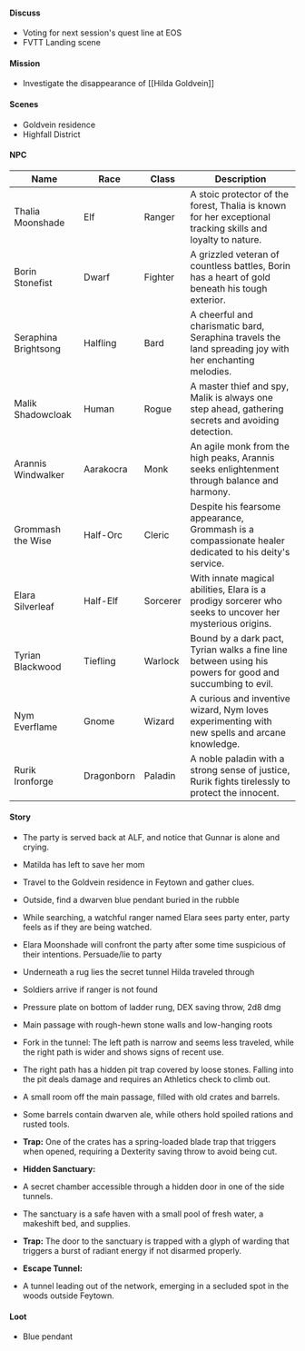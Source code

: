 #### Discuss
- Voting for next session's quest line at EOS
- FVTT Landing scene
#### Mission
- Investigate the disappearance of [[Hilda Goldvein]]
#### Scenes
- Goldvein residence
- Highfall District
#### NPC

| Name                 | Race       | Class    | Description                                                                                                 |
| -------------------- | ---------- | -------- | ----------------------------------------------------------------------------------------------------------- |
| Thalia Moonshade     | Elf        | Ranger   | A stoic protector of the forest, Thalia is known for her exceptional tracking skills and loyalty to nature. |
| Borin Stonefist      | Dwarf      | Fighter  | A grizzled veteran of countless battles, Borin has a heart of gold beneath his tough exterior.              |
| Seraphina Brightsong | Halfling   | Bard     | A cheerful and charismatic bard, Seraphina travels the land spreading joy with her enchanting melodies.     |
| Malik Shadowcloak    | Human      | Rogue    | A master thief and spy, Malik is always one step ahead, gathering secrets and avoiding detection.           |
| Arannis Windwalker   | Aarakocra  | Monk     | An agile monk from the high peaks, Arannis seeks enlightenment through balance and harmony.                 |
| Grommash the Wise    | Half-Orc   | Cleric   | Despite his fearsome appearance, Grommash is a compassionate healer dedicated to his deity's service.       |
| Elara Silverleaf     | Half-Elf   | Sorcerer | With innate magical abilities, Elara is a prodigy sorcerer who seeks to uncover her mysterious origins.     |
| Tyrian Blackwood     | Tiefling   | Warlock  | Bound by a dark pact, Tyrian walks a fine line between using his powers for good and succumbing to evil.    |
| Nym Everflame        | Gnome      | Wizard   | A curious and inventive wizard, Nym loves experimenting with new spells and arcane knowledge.               |
| Rurik Ironforge      | Dragonborn | Paladin  | A noble paladin with a strong sense of justice, Rurik fights tirelessly to protect the innocent.            |

#### Story
- The party is served back at ALF, and notice that Gunnar is alone and crying.
- Matilda has left to save her mom
- Travel to the Goldvein residence in Feytown and gather clues.
- Outside, find a dwarven blue pendant buried in the rubble
- While searching, a watchful ranger named Elara sees party enter, party feels as if they are being watched.
- Elara Moonshade will confront the party after some time suspicious of their intentions. Persuade/lie to party
- Underneath a rug lies the secret tunnel Hilda traveled through
- Soldiers arrive if ranger is not found

- Pressure plate on bottom of ladder rung, DEX saving throw, 2d8 dmg
- Main passage with rough-hewn stone walls and low-hanging roots
- Fork in the tunnel: The left path is narrow and seems less traveled, while the right path is wider and shows signs of recent use.
- The right path has a hidden pit trap covered by loose stones. Falling into the pit deals damage and requires an Athletics check to climb out.

- A small room off the main passage, filled with old crates and barrels.
- Some barrels contain dwarven ale, while others hold spoiled rations and rusted tools.
- **Trap:** One of the crates has a spring-loaded blade trap that triggers when opened, requiring a Dexterity saving throw to avoid being cut.

- **Hidden Sanctuary:**
- A secret chamber accessible through a hidden door in one of the side tunnels.
- The sanctuary is a safe haven with a small pool of fresh water, a makeshift bed, and supplies.
- **Trap:** The door to the sanctuary is trapped with a glyph of warding that triggers a burst of radiant energy if not disarmed properly.

- **Escape Tunnel:**
- A tunnel leading out of the network, emerging in a secluded spot in the woods outside Feytown.

#### Loot
- Blue pendant
